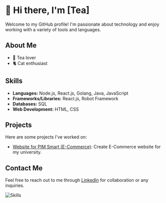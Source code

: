 # 👋 Hi there, I'm [Tea]

Welcome to my GitHub profile! I'm passionate about technology and enjoy working with a variety of tools and languages.

## About Me

- 🍵 Tea lover
- 🐈 Cat enthusiast

## Skills

- **Languages:** Node.js, React.js, Golang, Java, JavaScript
- **Frameworks/Libraries:** React.js, Robot Framework
- **Databases:** SQL
- **Web Development:** HTML, CSS

## Projects

Here are some projects I've worked on:

- [Website for PIM Smart (E-Commerce)](https://github.com/tealerr/pim-webshop): Create E-Commerce website for my university.


## Contact Me

Feel free to reach out to me through [LinkedIn](https://www.linkedin.com/in/teeramate-kantima-855057225/) for collaboration or any inquiries.

<img src="https://static-00.iconduck.com/assets.00/node-js-icon-454x512-nztofx17.png" alt="Skills" size=30%>

